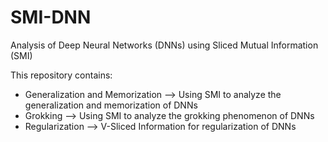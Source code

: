 # SMI-DNN
Analysis of Deep Neural Networks (DNNs) using Sliced Mutual Information (SMI)

This repository contains:
- Generalization and Memorization --> Using SMI to analyze the generalization and memorization of DNNs
- Grokking --> Using SMI to analyze the grokking phenomenon of DNNs
- Regularization --> V-Sliced Information for regularization of DNNs
